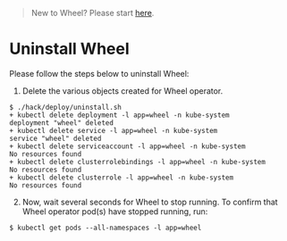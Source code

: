 > New to Wheel? Please start [here](/docs/tutorials/README.md).

# Uninstall Wheel
Please follow the steps below to uninstall Wheel:

1. Delete the various objects created for Wheel operator.
```console
$ ./hack/deploy/uninstall.sh
+ kubectl delete deployment -l app=wheel -n kube-system
deployment "wheel" deleted
+ kubectl delete service -l app=wheel -n kube-system
service "wheel" deleted
+ kubectl delete serviceaccount -l app=wheel -n kube-system
No resources found
+ kubectl delete clusterrolebindings -l app=wheel -n kube-system
No resources found
+ kubectl delete clusterrole -l app=wheel -n kube-system
No resources found
```

2. Now, wait several seconds for Wheel to stop running. To confirm that Wheel operator pod(s) have stopped running, run:
```console
$ kubectl get pods --all-namespaces -l app=wheel
```
